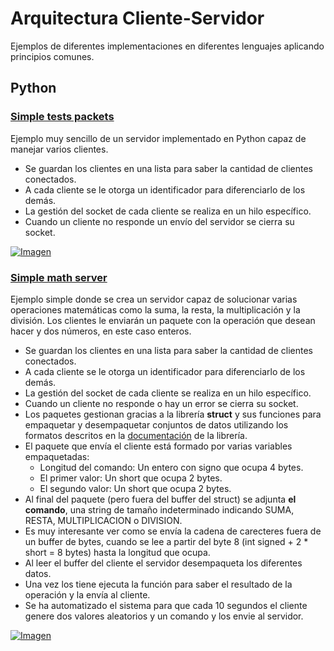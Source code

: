 # Arquitectura Cliente-Servidor

Ejemplos de diferentes implementaciones en diferentes lenguajes aplicando principios comunes.

## Python

### [Simple tests packets](https://github.com/hcosta/arquitectura-cliente-servidor/tree/master/Python/0_simple_test_packets)

Ejemplo muy sencillo de un servidor implementado en Python capaz de manejar varios clientes. 

* Se guardan los clientes en una lista para saber la cantidad de clientes conectados.
* A cada cliente se le otorga un identificador para diferenciarlo de los demás.
* La gestión del socket de cada cliente se realiza en un hilo específico.
* Cuando un cliente no responde un envío del servidor se cierra su socket.

[![Imagen](https://github.com/hcosta/arquitectura-cliente-servidor/raw/master/Python/Screens/img1.png
)](https://github.com/hcosta/arquitectura-cliente-servidor/raw/master/Python/Screens/img1.png)

### [Simple math server](https://github.com/hcosta/arquitectura-cliente-servidor/tree/master/Python/1_simple_math_server)

Ejemplo simple donde se crea un servidor capaz de solucionar varias operaciones matemáticas como la suma, la resta, la multiplicación y la división. Los clientes le enviarán un paquete con la operación que desean hacer y dos números, en este caso enteros.

* Se guardan los clientes en una lista para saber la cantidad de clientes conectados.
* A cada cliente se le otorga un identificador para diferenciarlo de los demás.
* La gestión del socket de cada cliente se realiza en un hilo específico.
* Cuando un cliente no responde o hay un error se cierra su socket.
* Los paquetes gestionan gracias a la librería **struct** y sus funciones para empaquetar y desempaquetar conjuntos de datos utilizando los formatos descritos en la [documentación](https://docs.python.org/2/library/struct.html#format-characters) de la librería.
* El paquete que envía el cliente está formado por varias variables empaquetadas:
	* Longitud del comando: Un entero con signo que ocupa 4 bytes.
	* El primer valor: Un short que ocupa 2 bytes.
	* El segundo valor: Un short que ocupa 2 bytes.
* Al final del paquete (pero fuera del buffer del struct) se adjunta **el comando**, una string de tamaño indeterminado indicando SUMA, RESTA, MULTIPLICACION o DIVISION. 
* Es muy interesante ver como se envía la cadena de carecteres fuera de un buffer de bytes, cuando se lee a partir del byte 8 (int signed + 2 * short = 8 bytes) hasta la longitud que ocupa.
* Al leer el buffer del cliente el servidor desempaqueta los diferentes datos.
* Una vez los tiene ejecuta la función para saber el resultado de la operación y la envía al cliente.
* Se ha automatizado el sistema para que cada 10 segundos el cliente genere dos valores aleatorios y un comando y los envie al servidor.

[![Imagen](https://github.com/hcosta/arquitectura-cliente-servidor/raw/master/Python/Screens/img2.png
)](https://github.com/hcosta/arquitectura-cliente-servidor/raw/master/Python/Screens/img2.png)
